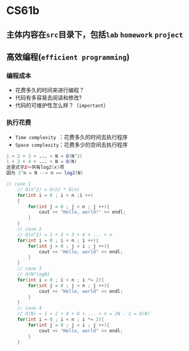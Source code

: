 # CS61b

## 主体内容在`src`目录下，包括`lab` `homework` `project`

## 高效编程(`efficient programming`)

### 编程成本

- 花费多久的时间来进行编程？
- 代码有多容易去阅读和修改?
- 代码的可维护性怎么样？（`important`）

### 执行花费

- `Time complexity `：花费多久的时间去执行程序
- `Space complexity`：花费多少的空间去执行程序



```java
1 + 2 + 3 + ... + N = O(N^2)
1 + 2 + 4 + ... + N = O(N)
这里式子2一共有log2(x)项
因为 2^n = N --> n == log2(N)
```

```c++
// case 1
	// O(n^2) = O(n) * O(n)
 	for(int i = 0 ; i < n ;i ++)
 	{
 		for(int j = 0 ; j < n ; j ++){
 			cout << "Hello, world!" << endl;
 		}
 	}
 	// case 2
 	// O(n^2) = 1 + 2 + 3 + 4 + ... + n
 	for(int i = 0 ; i < n ; i ++){
 		for(int j = 0 ; j < i ; j ++){
 			cout << "Hello, world" << endl;
 		}
 	}
 	// case 3
 	// O(N*logN)
 	for(int i = 0 ; i < n ; i *= 2){
 		for(int j = 0 ; j < n ; j ++){
 			cout << "Hello, world" << endl;
 		}
 	}
 	// case 4
 	// O(N) = 1 + 2 + 4 + 8 + ... + n = 2N - 1 = O(N)
	for(int i = 0 ; i < n ; i *= 2){
 		for(int j = 0 ; j < i ; j ++){
 			cout << "Hello, world" << endl;
 		}
 	}
```

